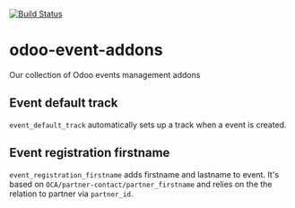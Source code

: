 [![Build Status](https://travis-ci.org/camptocamp/odoo-event-addons.svg?branch=11.0)](https://travis-ci.org/camptocamp/odoo-event-addons)


# odoo-event-addons

Our collection of Odoo events management addons


## Event default track

``event_default_track`` automatically sets up a track when a event is created.


## Event registration firstname

``event_registration_firstname`` adds firstname and lastname to event.
It's based on ``OCA/partner-contact/partner_firstname`` and relies on the the relation to partner via ``partner_id``.
